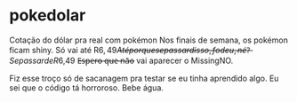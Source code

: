 # pokedolar
Cotação do dólar pra real com pokémon
Nos finais de semana, os pokémon ficam shiny.
Só vai até R$6,49 A̶t̶é̶ ̶p̶o̶r̶q̶u̶e̶ ̶s̶e̶ ̶p̶a̶s̶s̶a̶r̶ ̶d̶i̶s̶s̶o̶,̶ ̶f̶o̶d̶e̶u̶,̶ ̶n̶é̶?̶  Se passar de R$6,49 E̶s̶p̶e̶r̶o̶ ̶q̶u̶e̶ ̶n̶ã̶o̶  vai aparecer o MissingNO.

Fiz esse troço só de sacanagem pra testar se eu tinha aprendido algo.
Eu sei que o código tá horroroso.
Bebe água.
